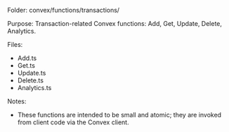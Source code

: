 Folder: convex/functions/transactions/

Purpose:
Transaction-related Convex functions: Add, Get, Update, Delete, Analytics.

Files:

- Add.ts
- Get.ts
- Update.ts
- Delete.ts
- Analytics.ts

Notes:

- These functions are intended to be small and atomic; they are invoked from client code via the Convex client.
